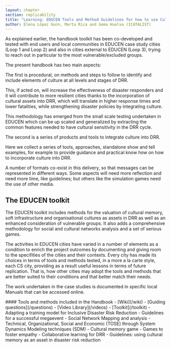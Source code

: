```yaml
---
layout: chapter
section: replicability
title: "Learning: EDUCEN Tools and Method Guidelines for how to use Culture as an asset"
author: Elena López Gunn, Marta Rica and Gema Huelva (ICATALIST)
---
```

As explained earlier, the handbook toolkit has been co-developed and tested with end users and local communities in EDUCEN case study cities (Loop 1 and Loop 2) and also in cities external to EDUCEN (Loop 3), trying to reach out in particular to the most vulnerable/excluded groups.

The present handbook has two main aspects: 

The first is procedural, on methods and steps to follow to identify and include elements of culture at all levels and stages of DRR.

This, if acted on, will increase the effectiveness of disaster responders and it will contribute to more resilient cities thanks to the incorporation of cultural assets into DRR, which will translate in higher response times and lower fatalities, while strengthening disaster policies by integrating culture.

This methodology has emerged from the small scale testing undertaken in EDUCEN which can be up scaled and generalized by extracting the common features needed to have cultural sensitivity in the DRR cycle.

The second is a series of products and tools to integrate culture into DRR.

Here we collect a series of tools, approaches, standalone show and tell examples, for example to provide guidance and practical know how on how to incorporate culture into DRR.

A number of formats co-exist in this delivery, so that messages can be represented in different ways. Some aspects will need more reflection and need more time, like guidelines; but others like the simulation games need the use of other media. 

## The EDUCEN toolkit

The EDUCEN toolkit includes methods for the valuation of cultural memory, soft infrastructure and organisational cultures as assets in DRR as well as an enhanced consideration of vulnerable groups. It also adds a comprehensive methodology for social and cultural networks analysis and a set of serious games. 

The activities in EDUCEN cities have varied in a number of elements as a condition to enrich the project outcomes by documenting and giving room to the specifities of the cities and their contexts. Every city has made its choices in terms of tools and methods tested, in a more a la carte style, each CS city, providing as a result useful lessons in terms of future replication. That is, how other cities may adopt the tools and methods that are better suited to their conditions and that better match their needs. 

The work undertaken in the case studies is documented in specific local Manuals that can be accessed online.

<p class="highlight-start"></p>
#### Tools and methods included in the Handbook
- [Wiki](/wiki)
- [Guiding questions](/questions)
- [Video Library](/videos)
- [Toolkit](/toolkit)
  - Adapting a training model for Inclusive Disaster Risk Reduction
  - Guidelines for a successful megaevent
  - Social Network Mapping and analysis
  - Technical, Organizational, Social and Economic (TOSE) through System Dynamics Modeling techniques (SDM)
  - Cultural memory game
  - Games to foster empathy
  - Collaborative learning for DRR
  - Guidelines: using cultural memory as an asset in disaster risk reduction

<p class="highlight-end"></p>